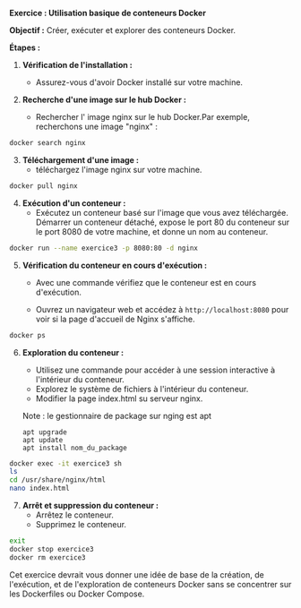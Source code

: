 **Exercice : Utilisation basique de conteneurs Docker**

**Objectif :** Créer, exécuter et explorer des conteneurs Docker.

**Étapes :**

1. **Vérification de l'installation :**
   - Assurez-vous d'avoir Docker installé sur votre machine.


2. **Recherche d'une image sur le hub Docker :**
   - Rechercher l' image nginx sur le hub Docker.Par exemple, recherchons une image "nginx" :

```bash
docker search nginx
```

3. **Téléchargement d'une image :**
   - téléchargez l'image nginx sur votre machine.
```bash
docker pull nginx
```


4. **Exécution d'un conteneur :**
   - Exécutez un conteneur basé sur l'image que vous avez téléchargée.
     Démarrer un conteneur détaché, expose le port 80 du conteneur sur le port 8080 de votre machine, et donne un nom au conteneur.

```bash
docker run --name exercice3 -p 8080:80 -d nginx
```

   

5. **Vérification du conteneur en cours d'exécution :**
   - Avec une commande vérifiez que le conteneur est en cours d'exécution.

   - Ouvrez un navigateur web et accédez à `http://localhost:8080` pour voir si la page d'accueil de Nginx s'affiche.

```bash
docker ps
```



6. **Exploration du conteneur :**
   - Utilisez une commande pour accéder à une session interactive à l'intérieur du conteneur.
   - Explorez le système de fichiers à l'intérieur du conteneur.
   - Modifier la page index.html su serveur nginx.

   Note : le gestionnaire de package sur nging est apt
   ```
   apt upgrade
   apt update
   apt install nom_du_package
   ```

```bash
docker exec -it exercice3 sh
ls
cd /usr/share/nginx/html
nano index.html
```

7. **Arrêt et suppression du conteneur :**
   - Arrêtez le conteneur.
   - Supprimez le conteneur.

```bash
exit
docker stop exercice3
docker rm exercice3
```

Cet exercice devrait vous donner une idée de base de la création, de l'exécution, et de l'exploration de conteneurs Docker sans se concentrer sur les Dockerfiles ou Docker Compose.